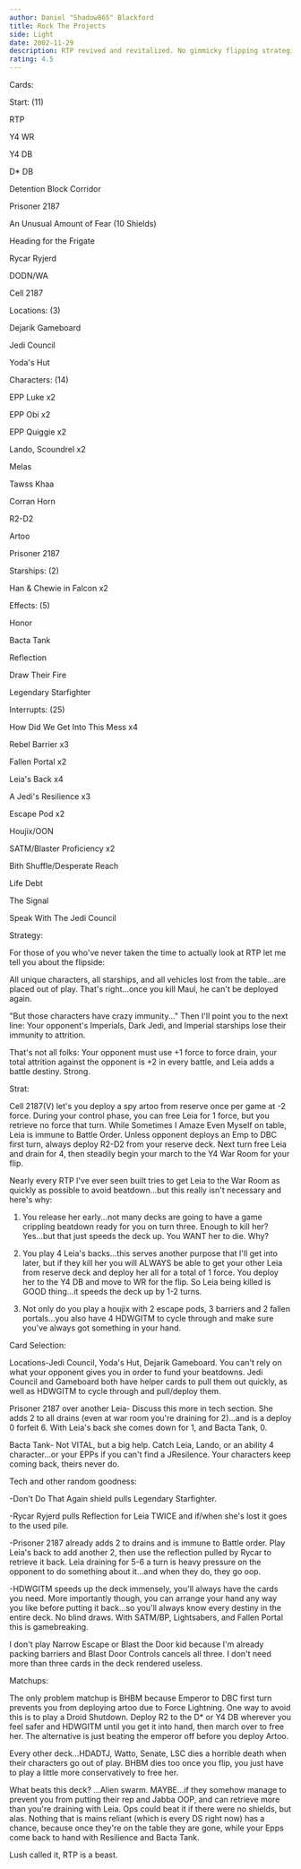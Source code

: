 ```yaml
---
author: Daniel "Shadow865" Blackford
title: Rock The Projects
side: Light
date: 2002-11-29
description: RTP revived and revitalized. No gimmicky flipping strategies like lift tubes or rontos -- just solid, speedy, recurring beats that place opponents' characters out of play. The perfect meta choice, with so many decks focused around a few highpower char
rating: 4.5
---
```

Cards: 

Start: (11)
RTP
Y4 WR
Y4 DB
D* DB
Detention Block Corridor
Prisoner 2187
An Unusual Amount of Fear (10 Shields)
Heading for the Frigate
Rycar Ryjerd
DODN/WA
Cell 2187

Locations: (3)
Dejarik Gameboard
Jedi Council
Yoda's Hut

Characters: (14)
EPP Luke x2
EPP Obi x2
EPP Quiggie x2
Lando, Scoundrel x2
Melas
Tawss Khaa
Corran Horn
R2-D2
Artoo
Prisoner 2187

Starships: (2)
Han & Chewie in Falcon x2

Effects: (5)
Honor
Bacta Tank
Reflection
Draw Their Fire
Legendary Starfighter

Interrupts: (25)
How Did We Get Into This Mess x4
Rebel Barrier x3
Fallen Portal x2
Leia's Back x4
A Jedi's Resilience x3
Escape Pod x2
Houjix/OON
SATM/Blaster Proficiency x2
Bith Shuffle/Desperate Reach
Life Debt
The Signal
Speak With The Jedi Council


Strategy: 

For those of you who've never taken the time to actually look at RTP let me tell you about the flipside:

All unique characters, all starships, and all vehicles lost from the table...are placed out of play. That's right...once you kill Maul, he can't be deployed again.

"But those characters have crazy immunity..." Then I'll point you to the next line: Your opponent's Imperials, Dark Jedi, and Imperial starships lose their immunity to attrition.

That's not all folks: Your opponent must use +1 force to force drain, your total attrition against the opponent is +2 in every battle, and Leia adds a battle destiny. Strong.

Strat:
Cell 2187(V) let's you deploy a spy artoo from reserve once per game at -2 force. During your control phase, you can free Leia for 1 force, but you retrieve no force that turn. While Sometimes I Amaze Even Myself on table, Leia is immune to Battle Order. Unless opponent deploys an Emp to DBC first turn, always deploy R2-D2 from your reserve deck. Next turn free Leia and drain for 4, then steadily begin your march to the Y4 War Room for your flip.

Nearly every RTP I've ever seen built tries to get Leia to the War Room as quickly as possible to avoid beatdown...but this really isn't necessary and here's why:

1) You release her early...not many decks are going to have a game crippling beatdown ready for you on turn three. Enough to kill her? Yes...but that just speeds the deck up. You WANT her to die. Why?

2) You play 4 Leia's backs...this serves another purpose that I'll get into later, but if they kill her you will ALWAYS be able to get your other Leia from reserve deck and deploy her all for a total of 1 force. You deploy her to the Y4 DB and move to WR for the flip. So Leia being killed is GOOD thing...it speeds the deck up by 1-2 turns.

3) Not only do you play a houjix with 2 escape pods, 3 barriers and 2 fallen portals...you also have 4 HDWGITM to cycle through and make sure you've always got something in your hand.

Card Selection:
Locations-Jedi Council, Yoda's Hut, Dejarik Gameboard. You can't rely on what your opponent gives you in order to fund your beatdowns. Jedi Council and Gameboard both have helper cards to pull them out quickly, as well as HDWGITM to cycle through and pull/deploy them. 

Prisoner 2187 over another Leia- Discuss this more in tech section. She adds 2 to all drains (even at war room you're draining for 2)...and is a deploy 0 forfeit 6. With Leia's back she comes down for 1, and Bacta Tank, 0.

Bacta Tank- Not VITAL, but a big help. Catch Leia, Lando, or an ability 4 character...or your EPPs if you can't find a JResilence. Your characters keep coming back, theirs never do.

Tech and other random goodness:

-Don't Do That Again shield pulls Legendary Starfighter.

-Rycar Ryjerd pulls Reflection for Leia TWICE and if/when she's lost it goes to the used pile.

-Prisoner 2187 already adds 2 to drains and is immune to Battle order. Play Leia's back to add another 2, then use the reflection pulled by Rycar to retrieve it back. Leia draining for 5-6 a turn is heavy pressure on the opponent to do something about it...and when they do, they go oop.

-HDWGITM speeds up the deck immensely, you'll always have the cards you need. More importantly though, you can arrange your hand any way you like before putting it back...so you'll always know every destiny in the entire deck. No blind draws. With SATM/BP, Lightsabers, and Fallen Portal this is gamebreaking.

I don't play Narrow Escape or Blast the Door kid because I'm already packing barriers and Blast Door Controls cancels all three. I don't need more than three cards in the deck rendered useless.

Matchups:

The only problem matchup is BHBM because Emperor to DBC first turn prevents you from deploying artoo due to Force Lightning. One way to avoid this is to play a Droid Shutdown. Deploy R2 to the D* or Y4 DB wherever you feel safer and HDWGITM until you get it into hand, then march over to free her. The alternative is just beating the emperor off before you deploy Artoo.

Every other deck...HDADTJ, Watto, Senate, LSC dies a horrible death when their characters go out of play. BHBM dies too once you flip, you just have to play a little more conservatively to free her.

What beats this deck? ...Alien swarm. MAYBE...if they somehow manage to prevent you from putting their rep and Jabba OOP, and can retrieve more than you're draining with Leia. Ops could beat it if there were no shields, but alas. Nothing that is mains reliant (which is every DS right now) has a chance, because once they're on the table they are gone, while your Epps come back to hand with Resilience and Bacta Tank. 

Lush called it, RTP is a beast.

